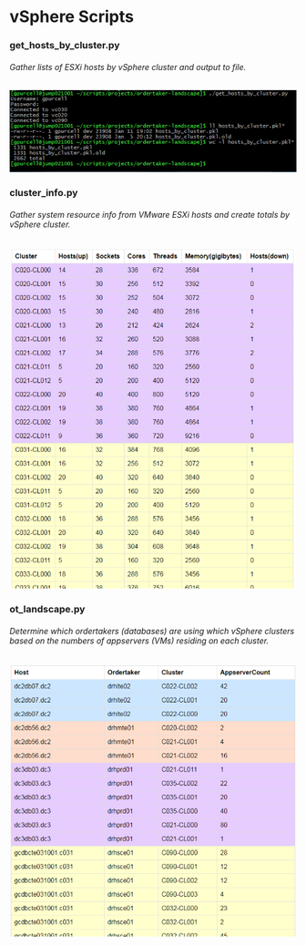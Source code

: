 # vSphere Scripts

### get_hosts_by_cluster.py
###### Gather lists of ESXi hosts by vSphere cluster and output to file.
![Output from get_hosts_by_cluster.py](sample-output/get_hosts_by_cluster.png)

### cluster_info.py
###### Gather system resource info from VMware ESXi hosts and create totals by vSphere cluster.
![Output from cluster_info.py](sample-output/cluster_info.png)

### ot_landscape.py
###### Determine which ordertakers (databases) are using which vSphere clusters based on the numbers of appservers (VMs) residing on each cluster.
![Output from ot_landscape.py](sample-output/ot_landscape.png)

